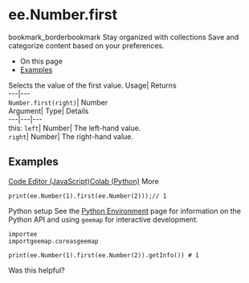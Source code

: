  
#  ee.Number.first 
bookmark_borderbookmark Stay organized with collections  Save and categorize content based on your preferences.
  * On this page
  * [Examples](https://developers.google.com/earth-engine/apidocs/ee-number-first#examples)


Selects the value of the first value. 
Usage| Returns  
---|---  
`Number.first(right)`| Number  
Argument| Type| Details  
---|---|---  
this: `left`| Number| The left-hand value.  
`right`| Number| The right-hand value.  
## Examples
[Code Editor (JavaScript)](https://developers.google.com/earth-engine/apidocs/ee-number-first#code-editor-javascript-sample)[Colab (Python)](https://developers.google.com/earth-engine/apidocs/ee-number-first#colab-python-sample) More
```
print(ee.Number(1).first(ee.Number(2)));// 1
```
Python setup
See the [ Python Environment](https://developers.google.com/earth-engine/guides/python_install) page for information on the Python API and using `geemap` for interactive development.
```
importee
importgeemap.coreasgeemap
```
```
print(ee.Number(1).first(ee.Number(2)).getInfo()) # 1
```

Was this helpful?
